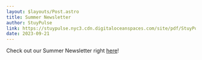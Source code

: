 ```yaml
---
layout: $layouts/Post.astro
title: Summer Newsletter
author: StuyPulse
link: https://stuypulse.nyc3.cdn.digitaloceanspaces.com/site/pdf/StuyPost%20September%202023.pdf
date: 2023-09-21
---
```


Check out our Summer Newsletter right [here](https://stuypulse.nyc3.cdn.digitaloceanspaces.com/site/pdf/StuyPost%20September%202023.pdf)!

